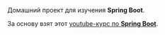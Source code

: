 Домашний проект для изучения **Spring Boot**.

За основу взят этот [youtube-курс по **Spring Boot**](https://www.youtube.com/watch?v=jcIVO2Pw9dg&list=PL3Ur78l82EFD8OKSulH3NaK1As4G7YWMJ).